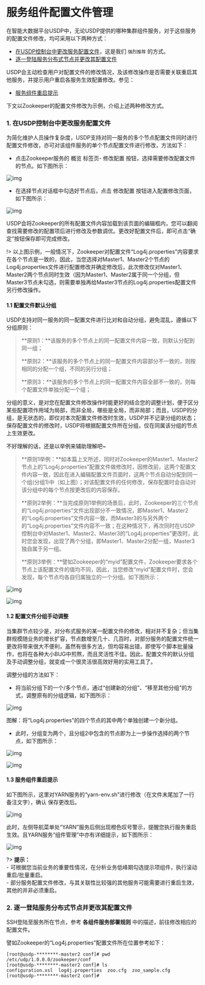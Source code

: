 # 服务组件配置文件管理

在智能大数据平台USDP中，无论USDP提供的哪种集群组件服务，对于这些服务的配置文件修改，均可采用以下两种方式：

- [在USDP控制台中更改服务配置文件](usdpdc/2.0.x/guide/service_config?id=_1-在usdp控制台中更改服务配置文件)，这是我们 `强烈推荐` 的方式。
- [逐一登陆服务分布式节点并更改其配置文件](usdpdc/2.0.x/guide/service_config?id=_2-逐一登陆服务分布式节点并更改其配置文件) 



USDP会主动检查用户对配置文件的修改情况，及该修改操作是否需要关联重启其他服务，并提示用户重启各服务生效配置修改。参见：

- [服务组件重启提示](usdpdc/2.0.x/guide/service_config?id=_13-服务组件重启提示)



下文以Zookeeper的配置文件修改为示例，介绍上述两种修改方式。

### 1. 在USDP控制台中更改服务配置文件

为简化维护人员操作复杂度，USDP支持对同一服务的多个节点配置文件同时进行配置文件修改，亦可对该组件服务的单个节点配置文件进行修改，方法如下：

- 点击Zookeeper服务的 <kbd>概览</kbd> 标签页- <kbd>修改配置</kbd> 按钮，选择需要修改配置文件的节点。如下图所示：

![img](../../images/2.0.x/guide/service/service_configer_zk_update.png)

- 在选择节点对话框中勾选好节点后，点击 <kbd>修改配置</kbd> 按钮进入配置修改页面，如下图所示：

![img](../../images/2.0.x/guide/service/service_configer_zk_update1.png)

USDP会将Zookeeper的所有配置文件内容加载到该页面的编辑框内，您可以翻阅查找需要修改的配置项后进行修改及参数调优。更改好配置文件后，即可点击“确定”按钮保存即可完成修改。

!> 以上图示例，一般情况下，Zookeeper对配置文件“Log4j.properties”内容要求在各个节点是一致的，因此，当您选择对Master1、Master2个节点的Log4j.properties文件进行配置修改并确定修改后，此次修改仅对Master1、Master2两个节点同时生效（因为Master1、Master2属于同一个分组，但Master3节点未勾选，则需要单独再给Master3节点的Log4j.properties配置文件另行修改操作。



#### 1.1 配置文件默认分组

USDP支持对同一服务的同一配置文件进行比对和自动分组，避免混乱，遵循以下分组原则：

> **原则1：**该服务的多个节点上的同一配置文件内容一致，则默认分配到同一组；
>
> **原则2：**该服务的多个节点上的同一配置文件内容部分不一致的，则按相同的分配一个组，不同的另行分组；
>
> **原则3：**该服务的多个节点上的同一配置文件内容全部不一致的，则每个配置文件单独分配一个组；

分组的意义，是对您在配置文件修改操作时能更好的结合您的调整计划，便于区分某些配置项作用域为局部，而非全局，哪些是全局，而非局部；而且，USDP的分组，是无状态的，即仅对本次配置文件修改时生效，USDP并不记录分组的状态；保存配置文件的修改时，USDP将根据配置文件所在分组，仅在同属该分组的节点上生效更改。

不好理解的话，还是以举例来辅助理解吧~

> **原则1举例：**如本篇上文所述，同时对Zookeeper的Master1、Master2节点上的“Log4j.properties”配置文件做修改时，因修改前，这两个配置文件内容一致，因此在进入编辑配置文件页面时，这两个节点自动分配到同一个组(分组1)中（如上图）；对该配置文件的任何修改，保存配置时会自动对该分组中的每个节点按更改后的内容保存。
>
> **原则2举例：**当完成原则1举例的场景后，此时，Zookeeper的三个节点的“Log4j.properties”文件出现部分不一致情况，即Master1、Master2的“Log4j.properties”文件内容一致，而Master3的与另外两个的“Log4j.properties”文件内容不一致；在这种情况下，再次同时在USDP控制台中对Master1、Master2、Master3的“Log4j.properties”更改时，此时您会发现，出现了两个分组，即Master1、Master2分配一组，Master3独自属于另一组。
>
> **原则3举例：**譬如Zookeeper的“myid”配置文件，Zookeeper要求各个节点上该配置文件的值均不同，因此，当您修改“myid”配置文件时，您会发现，每个节点均各自归属独立的一个分组。如下图所示：

![img](../../images/2.0.x/guide/service/service_configer_zk_update1_group2.png)

![img](../../images/2.0.x/guide/service/service_configer_zk_update1_group3.png)



#### 1.2 配置文件分组手动调整

当集群节点较少是，对分布式服务的某一配置文件的修改，相对并不复杂；但当集群规模随业务的增长扩容，节点数增至几十、几百时，对部分服务的配置文件统一更改将带来很大不便利，虽然有很多方法，但均容易出错，即使写个脚本批量操作，也将在各种大小BUG中煎熬，而且灵活性不佳。因此，配置文件的默认分组及手动调整分组，就变成一个很灵活很高效好用的实用工具了。

调整分组的方法如下：

- 将当前分组下的一个/多个节点，通过“创建新的分组”、“移至其他分组”的方式，调整原有的分组逻辑，如下图所示：

![img](../../images/2.0.x/guide/service/service_configer_zk_update1_group.png)

图解：将“Log4j.properties”的四个节点的其中两个单独创建一个新分组。

- 此时，分组变为两个，且分组2中包含的节点即为上一步操作选择的两个节点，如下图所示：

![img](../../images/2.0.x/guide/service/service_configer_zk_update1_group0.png)

![img](../../images/2.0.x/guide/service/service_configer_zk_update1_group1.png)



#### 1.3 服务组件重启提示

如下图所示，这里对YARN服务的“yarn-env.sh”进行修改（在文件末尾加了一行备注文字），<kbd>确认</kbd> 保存更改后。

![img](../../images/2.0.x/guide/service/service_configer_yarn_update.png)

此时，左侧导航菜单处“YARN”服务后侧出现橙色叹号警示，提醒您执行服务重启生效。且YARN服务“组件管理”中亦有详细提示，如下图所示：

![img](../../images/2.0.x/guide/service/service_configer_yarn_reboot.png)

?> **提示：**</br>- 可根据您当前业务的重要性情况，在分析业务低峰期勾选提示项组件，执行滚动重启/批量重启。</br>- 部分服务配置文件修改，与其关联性比较强的其他服务可能需要进行重启生效，其他的并非必须重启。



### 2. 逐一登陆服务分布式节点并更改其配置文件

SSH登陆至服务所在节点，参考 **各组件服务部署规则** 中的描述，前往修改相应的配置文件。

譬如Zookeeper的“Log4j.properties”配置文件所在位置参考如下：

~~~shell
[root@usdp-********-master2 conf]# pwd
/etc/udp/1.0.0.0/zookeeper/conf
[root@usdp-********-master2 conf]# ls
configuration.xsl  log4j.properties  zoo.cfg  zoo_sample.cfg
[root@usdp-********-master2 conf]#
~~~

